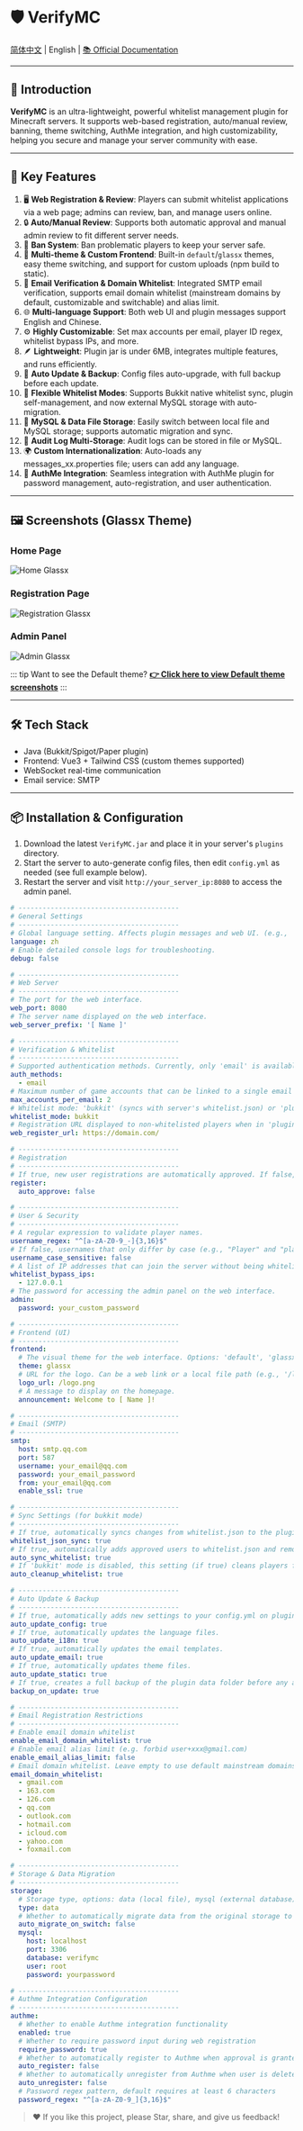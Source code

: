 # 🛡️ VerifyMC

[简体中文](README_zh.md) | English | [📚 Official Documentation](https://kitemc.com/docs/VerifyMC/)

---

## 🚀 Introduction

**VerifyMC** is an ultra-lightweight, powerful whitelist management plugin for Minecraft servers. It supports web-based registration, auto/manual review, banning, theme switching, AuthMe integration, and high customizability, helping you secure and manage your server community with ease.

---

## 📝 Key Features

1. 🖥️ **Web Registration & Review**: Players can submit whitelist applications via a web page; admins can review, ban, and manage users online.
2. 🔒 **Auto/Manual Review**: Supports both automatic approval and manual admin review to fit different server needs.
3. 🚫 **Ban System**: Ban problematic players to keep your server safe.
4. 🎨 **Multi-theme & Custom Frontend**: Built-in `default`/`glassx` themes, easy theme switching, and support for custom uploads (npm build to static).
5. 📨 **Email Verification & Domain Whitelist**: Integrated SMTP email verification, supports email domain whitelist (mainstream domains by default, customizable and switchable) and alias limit.
6. 🌐 **Multi-language Support**: Both web UI and plugin messages support English and Chinese.
7. ⚙️ **Highly Customizable**: Set max accounts per email, player ID regex, whitelist bypass IPs, and more.
8. 🪶 **Lightweight**: Plugin jar is under 6MB, integrates multiple features, and runs efficiently.
9. 🔄 **Auto Update & Backup**: Config files auto-upgrade, with full backup before each update.
10. 🧩 **Flexible Whitelist Modes**: Supports Bukkit native whitelist sync, plugin self-management, and now external MySQL storage with auto-migration.
11. 💾 **MySQL & Data File Storage**: Easily switch between local file and MySQL storage; supports automatic migration and sync.
12. 📝 **Audit Log Multi-Storage**: Audit logs can be stored in file or MySQL.
13. 🌍 **Custom Internationalization**: Auto-loads any messages_xx.properties file; users can add any language.
14. 🔐 **AuthMe Integration**: Seamless integration with AuthMe plugin for password management, auto-registration, and user authentication.

---

## 🖼️ Screenshots (Glassx Theme)

### Home Page
![Home Glassx](https://verifymc.cn-nb1.rains3.com/docs/screenshot-home-glassx.png)

### Registration Page
![Registration Glassx](https://verifymc.cn-nb1.rains3.com/docs/screenshot-register-glassx.png)

### Admin Panel
![Admin Glassx](https://verifymc.cn-nb1.rains3.com/docs/screenshot-admin-glassx.png)

::: tip
Want to see the Default theme? **[👉 Click here to view Default theme screenshots](./default)**
:::

---

## 🛠️ Tech Stack

- Java (Bukkit/Spigot/Paper plugin)
- Frontend: Vue3 + Tailwind CSS (custom themes supported)
- WebSocket real-time communication
- Email service: SMTP

---

## 📦 Installation & Configuration

1. Download the latest `VerifyMC.jar` and place it in your server's `plugins` directory.
2. Start the server to auto-generate config files, then edit `config.yml` as needed (see full example below).
3. Restart the server and visit `http://your_server_ip:8080` to access the admin panel.

```yaml
# ----------------------------------------
# General Settings
# ----------------------------------------
# Global language setting. Affects plugin messages and web UI. (e.g., 'zh', 'en')
language: zh
# Enable detailed console logs for troubleshooting.
debug: false

# ----------------------------------------
# Web Server
# ----------------------------------------
# The port for the web interface.
web_port: 8080
# The server name displayed on the web interface.
web_server_prefix: '[ Name ]'

# ----------------------------------------
# Verification & Whitelist
# ----------------------------------------
# Supported authentication methods. Currently, only 'email' is available.
auth_methods:
  - email
# Maximum number of game accounts that can be linked to a single email address.
max_accounts_per_email: 2
# Whitelist mode: 'bukkit' (syncs with server's whitelist.json) or 'plugin' (uses internal database).
whitelist_mode: bukkit
# Registration URL displayed to non-whitelisted players when in 'plugin' mode.
web_register_url: https://domain.com/

# ----------------------------------------
# Registration
# ----------------------------------------
# If true, new user registrations are automatically approved. If false, they require manual admin approval.
register:
  auto_approve: false

# ----------------------------------------
# User & Security
# ----------------------------------------
# A regular expression to validate player names.
username_regex: "^[a-zA-Z0-9_-]{3,16}$"
# If false, usernames that only differ by case (e.g., "Player" and "player") are treated as the same.
username_case_sensitive: false
# A list of IP addresses that can join the server without being whitelisted.
whitelist_bypass_ips:
  - 127.0.0.1
# The password for accessing the admin panel on the web interface.
admin:
  password: your_custom_password

# ----------------------------------------
# Frontend (UI)
# ----------------------------------------
frontend:
  # The visual theme for the web interface. Options: 'default', 'glassx'.
  theme: glassx
  # URL for the logo. Can be a web link or a local file path (e.g., '/logo.png').
  logo_url: /logo.png
  # A message to display on the homepage.
  announcement: Welcome to [ Name ]!

# ----------------------------------------
# Email (SMTP)
# ----------------------------------------
smtp:
  host: smtp.qq.com
  port: 587
  username: your_email@qq.com
  password: your_email_password
  from: your_email@qq.com
  enable_ssl: true

# ----------------------------------------
# Sync Settings (for bukkit mode)
# ----------------------------------------
# If true, automatically syncs changes from whitelist.json to the plugin's database.
whitelist_json_sync: true
# If true, automatically adds approved users to whitelist.json and removes banned/deleted users.
auto_sync_whitelist: true
# If 'bukkit' mode is disabled, this setting (if true) cleans players from whitelist.json.
auto_cleanup_whitelist: true

# ----------------------------------------
# Auto Update & Backup
# ----------------------------------------
# If true, automatically adds new settings to your config.yml on plugin updates.
auto_update_config: true
# If true, automatically updates the language files.
auto_update_i18n: true
# If true, automatically updates the email templates.
auto_update_email: true
# If true, automatically updates theme files.
auto_update_static: true
# If true, creates a full backup of the plugin data folder before any auto-updates.
backup_on_update: true 

# ----------------------------------------
# Email Registration Restrictions
# ----------------------------------------
# Enable email domain whitelist
enable_email_domain_whitelist: true
# Enable email alias limit (e.g. forbid user+xxx@gmail.com)
enable_email_alias_limit: false
# Email domain whitelist. Leave empty to use default mainstream domains
email_domain_whitelist:
  - gmail.com
  - 163.com
  - 126.com
  - qq.com
  - outlook.com
  - hotmail.com
  - icloud.com
  - yahoo.com
  - foxmail.com 

# ----------------------------------------
# Storage & Data Migration
# ----------------------------------------
storage:
  # Storage type, options: data (local file), mysql (external database)
  type: data
  # Whether to automatically migrate data from the original storage to the new storage when switching storage.type (e.g., data→mysql or mysql→data)
  auto_migrate_on_switch: false
  mysql:
    host: localhost
    port: 3306
    database: verifymc
    user: root
    password: yourpassword 

# ----------------------------------------
# Authme Integration Configuration
# ----------------------------------------
authme:
  # Whether to enable Authme integration functionality
  enabled: true
  # Whether to require password input during web registration
  require_password: true
  # Whether to automatically register to Authme when approval is granted
  auto_register: false
  # Whether to automatically unregister from Authme when user is deleted
  auto_unregister: false
  # Password regex pattern, default requires at least 6 characters
  password_regex: "^[a-zA-Z0-9_]{3,16}$" 
```
> ❤️ If you like this project, please Star, share, and give us feedback!